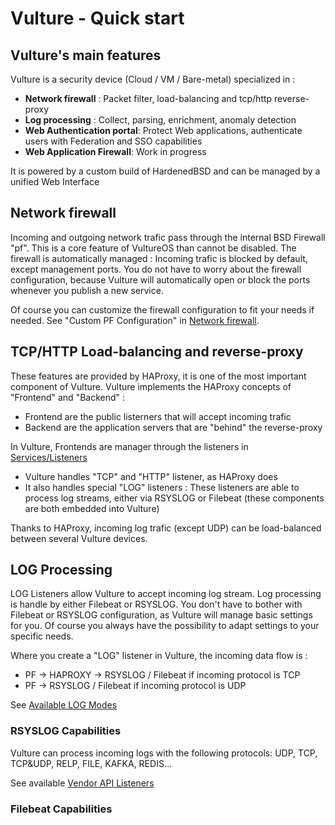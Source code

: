# Vulture - Quick start

## Vulture's main features

Vulture is a security device (Cloud / VM / Bare-metal) specialized in :

 - **Network firewall** : Packet filter, load-balancing and tcp/http reverse-proxy
 - **Log processing** : Collect, parsing, enrichment, anomaly detection
 - **Web Authentication portal**: Protect Web applications, authenticate users with Federation and SSO capabilities
 - **Web Application Firewall**: Work in progress

It is powered by a custom build of HardenedBSD and can be managed by a unified Web Interface

## Network firewall

Incoming and outgoing network trafic pass through the internal BSD Firewall "pf". This is a core feature of VultureOS than cannot be disabled. The firewall is automatically managed : Incoming trafic is blocked by default, except management ports. You do not have to worry about the firewall configuration, because Vulture will automatically open or block the ports whenever you publish a new service.

Of course you can customize the firewall configuration to fit your needs if needed. See "Custom PF Configuration" in [Network firewall](../global_config/node.md/#firewall).

## TCP/HTTP Load-balancing and reverse-proxy

These features are provided by HAProxy, it is one of the most important component of Vulture. Vulture implements the HAProxy concepts of "Frontend" and "Backend" :

 - Frontend are the public listerners that will accept incoming trafic
 - Backend are the application servers that are "behind" the reverse-proxy

In Vulture, Frontends are manager through the listeners in [Services/Listeners](../services/listener.md)
 - Vulture handles "TCP" and "HTTP" listener, as HAProxy does
 - It also handles special "LOG" listeners : These listeners are able to process log streams, either via RSYSLOG or Filebeat (these components are both embedded into Vulture)

Thanks to HAProxy, incoming log trafic (except UDP) can be load-balanced between several Vulture devices.

## LOG Processing

LOG Listeners allow Vulture to accept incoming log stream. Log processing is handle by either Filebeat or RSYSLOG. You don't have to bother with Filebeat or RSYSLOG configuration, as Vulture will manage basic settings for you. Of course you always have the possibility to adapt settings to your specific needs.

Where you create a "LOG" listener in Vulture, the incoming data flow is : 

  - PF -> HAPROXY -> RSYSLOG / Filebeat if incoming protocol is TCP
  - PF -> RSYSLOG / Filebeat if incoming protocol is UDP

See [Available LOG Modes](../services/listener.md/#specific-settings-for-rsyslog-listening-modes)

### RSYSLOG Capabilities

Vulture can process incoming logs with the following protocols: UDP, TCP, TCP&UDP, RELP, FILE, KAFKA, REDIS... 

See available [Vendor API Listeners](../services/listener.md/#vendor-log-api-listening-mode-specific-parameters)

### Filebeat Capabilities
